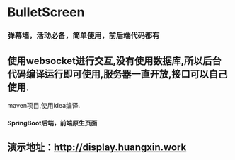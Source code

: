 # BulletScreen
### 弹幕墙，活动必备，简单使用，前后端代码都有

## 使用websocket进行交互,没有使用数据库,所以后台代码编译运行即可使用,服务器一直开放,接口可以自己使用.

maven项目,使用idea编译.

#### SpringBoot后端，前端原生页面

## 演示地址：http://display.huangxin.work
